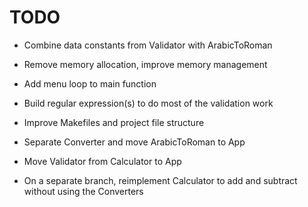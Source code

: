 # TODO

- Combine data constants from Validator with ArabicToRoman
- Remove memory allocation, improve memory management
- Add menu loop to main function
- Build regular expression(s) to do most of the validation work
- Improve Makefiles and project file structure
- Separate Converter and move ArabicToRoman to App
- Move Validator from Calculator to App

- On a separate branch, reimplement Calculator to add and subtract without using
  the Converters
